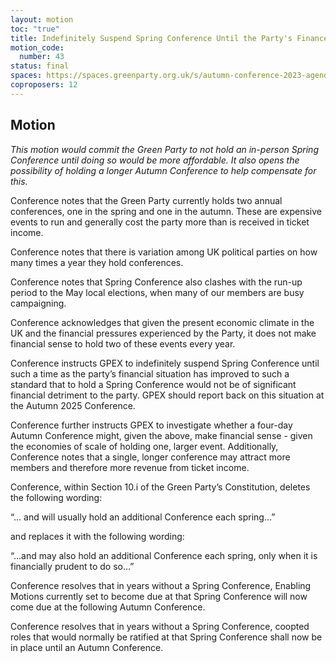 ```yaml
---
layout: motion
toc: "true"
title: Indefinitely Suspend Spring Conference Until the Party's Finances Have Improved
motion_code:
  number: 43
status: final
spaces: https://spaces.greenparty.org.uk/s/autumn-conference-2023-agenda-forum/post/post/view?id=11183
coproposers: 12
---
```

## M﻿otion

*This motion would commit the Green Party to not hold an in-person Spring Conference until doing so would be more affordable. It also opens the possibility of holding a longer Autumn Conference to help compensate for this.*

Conference notes that the Green Party currently holds two annual conferences, one in the spring and one in the autumn. These are expensive events to run and generally cost the party more than is received in ticket income.

Conference notes that there is variation among UK political parties on how many times a year they hold conferences.

Conference notes that Spring Conference also clashes with the run-up period to the May local elections, when many of our members are busy campaigning.

Conference acknowledges that given the present economic climate in the UK and the financial pressures experienced by the Party, it does not make financial sense to hold two of these events every year.

Conference instructs GPEX to indefinitely suspend Spring Conference until such a time as the party’s financial situation has improved to such a standard that to hold a Spring Conference would not be of significant financial detriment to the party. GPEX should report back on this situation at the Autumn 2025 Conference.

Conference further instructs GPEX to investigate whether a four-day Autumn Conference might, given the above, make financial sense - given the economies of scale of holding one, larger event. Additionally, Conference notes that a single, longer conference may attract more members and therefore more revenue from ticket income.

Conference, within Section 10.i of the Green Party’s Constitution, deletes the following wording:

“... and will usually hold an additional Conference each spring…”

and replaces it with the following wording:

“...and may also hold an additional Conference each spring, only when it is financially prudent to do so…”

Conference resolves that in years without a Spring Conference, Enabling Motions currently set to become due at that Spring Conference will now come due at the following Autumn Conference.

Conference resolves that in years without a Spring Conference, coopted roles that would normally be ratified at that Spring Conference shall now be in place until an Autumn Conference.